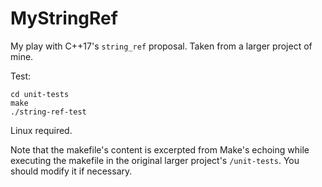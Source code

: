 # MyStringRef

My play with C++17's `string_ref` proposal. Taken from a larger project of mine.

Test:
```
cd unit-tests
make
./string-ref-test
```

Linux required.

Note that the makefile's content is excerpted from Make's echoing while executing the makefile in the original larger project's `/unit-tests`. You should modify it if necessary.
